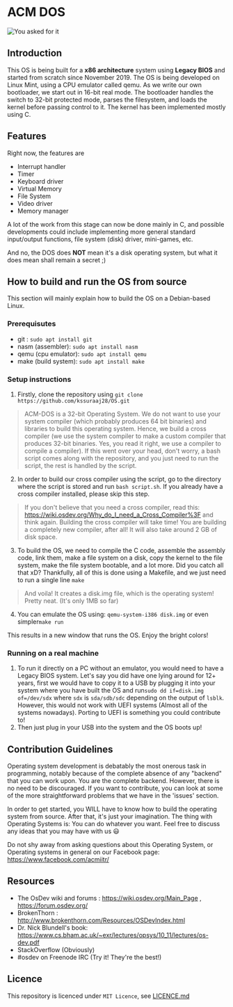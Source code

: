 # ACM DOS
![You asked for it](https://i.imgur.com/yrhCKp4.gif)

## Introduction
This OS is being built for a **x86 architecture** system using **Legacy BIOS** and started from scratch since November 2019. The OS is being developed on Linux Mint, using a CPU emulator called qemu. As we write our own bootloader, we start out in 16-bit real mode. The bootloader handles the switch to 32-bit protected mode, parses the filesystem, and loads the kernel before passing control to it. The kernel has been implemented mostly using C. 

## Features
Right now, the features are

- Interrupt handler
- Timer
- Keyboard driver
- Virtual Memory
- File System
- Video driver
- Memory manager

A lot of the work from this stage can now be done mainly in C, and possible developments could include implementing more general standard input/output functions, file system (disk) driver, mini-games, etc.

And no, the DOS does **NOT** mean it's a disk operating system, but what it does mean shall remain a secret ;)

## How to build and run the OS from source
This section will mainly explain how to build the OS on a Debian-based Linux. 

### Prerequisutes
- git : `sudo apt install git`
- nasm (assembler): `sudo apt install nasm`
- qemu (cpu emulator): `sudo apt install qemu`
- make (build system): `sudo apt install make`

### Setup instructions

1. Firstly, clone the repository using `git clone https://github.com/kssuraaj28/OS.git`

> ACM-DOS is a 32-bit Operating System. We do not want to use your system compiler (which probably produces 64 bit binaries) and libraries to build this operating system. Hence, we build a cross compiler (we use the system compiler to make a custom compiler that produces 32-bit binaries. Yes, you read it right, we use a compiler to compile a compiler). If this went over your head, don't worry, a bash script comes along with the repository, and you just need to run the script, the rest is handled by the script.
> 
2. In order to build our cross compiler using the script, go to the directory where the script is stored and run `bash script.sh`. If you already have a cross compiler installed, please skip this step.

>If you don't believe that you need a cross compiler, read this: https://wiki.osdev.org/Why_do_I_need_a_Cross_Compiler%3F and think again. Building the cross compiler will take time! You are building a completely new compiler, after all! It will also take around 2 GB of disk space.


3. To build the OS, we need to compile the C code, assemble the assembly code, link them, make a file system on a disk, copy the kernel to the file system, make the file system bootable, and a lot more. Did you catch all that xD? Thankfully, all of this is done using a Makefile, and we just need to run a single line `make`

> And voila! It creates a disk.img file, which is the operating system! Pretty neat. (It's only 1MB so far)

4. You can emulate the OS using: `qemu-system-i386 disk.img` or even simpler`make run`

This results in a new window that runs the OS. Enjoy the bright colors!

### Running on a real machine
1. To run it directly on a PC without an emulator, you would need to have a Legacy BIOS system. Let's say you did have one lying around for 12+ years, first we would have to copy it to a USB by plugging it into your system where you have built the OS and run`sudo dd if=disk.img of=/dev/sdx` where `sdx` is `sda/sdb/sdc` depending on the output of `lsblk`. However, this would not work with UEFI systems (Almost all of the systems nowadays). Porting to UEFI is something you could contribute to!
2. Then just plug in your USB into the system and the OS boots up!
## Contribution Guidelines
Operating system development is debatably the most onerous task in programming, notably because of the complete absence of any "backend" that you can work upon. You are the complete backend. However, there is no need to be discouraged. If you want to contribute, you can look at some of the more straightforward problems that we have in the 'issues' section.

In order to get started, you WILL have to know how to build the operating system from source. After that, it's just your imagination. The thing with Operating Systems is: You can do whatever you want. Feel free to discuss any ideas that you may have with us :smiley:

Do not shy away from asking questions about this Operating System, or Operating systems in general on our Facebook page: https://www.facebook.com/acmiitr/
## Resources
 * The OsDev wiki and forums : https://wiki.osdev.org/Main_Page , https://forum.osdev.org/
 * BrokenThorn : http://www.brokenthorn.com/Resources/OSDevIndex.html
 * Dr. Nick Blundell's book: https://www.cs.bham.ac.uk/~exr/lectures/opsys/10_11/lectures/os-dev.pdf
 * StackOverflow (Obviously)
 * #osdev on Freenode IRC (Try it! They're the best!)

## Licence
This repository is licenced under `MIT Licence`, see [LICENCE.md](https://github.com/kssuraaj28/OS/blob/master/LICENSE.md)
